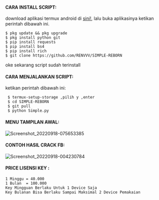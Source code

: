 #### CARA INSTALL SCRIPT:
 download aplikasi termux android di [sini!](https://f-droid.org/repo/com.termux_118.apk), lalu buka aplikasinya ketikan perintah dibawah ini.
 ```
 $ pkg update && pkg upgrade
 $ pkg install python git
 $ pip install requests
 $ pip install bs4
 $ pip install rich
 $ git clone https://github.com/RENVVV/SIMPLE-REBORN
 ```
 oke sekarang script sudah terinstall
#### CARA MENJALANKAN SCRIPT:
 ketikan perintah dibawah ini:
 ```
  $ termux-setup-storage ,pilih y ,enter
  $ cd SIMPLE-REBORN
  $ git pull
  $ python Simple.py
 ```
#### MENU TAMPILAN AWAL:
![Screenshot_20220918-075653385](https://user-images.githubusercontent.com/89802496/190881059-f55377c7-9eee-43d4-abb5-8801ecbe8ca8.jpg)
#### CONTOH HASIL CRACK FB:
![Screenshot_20220918-004230784](https://user-images.githubusercontent.com/89802496/190881104-a989c16f-4f58-4775-8ccd-9f0a38eea223.jpg)


#### PRICE LISENSI KEY :
 ```
1 Minggu = 40.000 
1 Bulan  = 100.000
Key Mingguan Berlaku Untuk 1 Device Saja
Key Bulanan Bisa Berlaku Sampai Maksimal 2 Device Pemakaian
 ```

